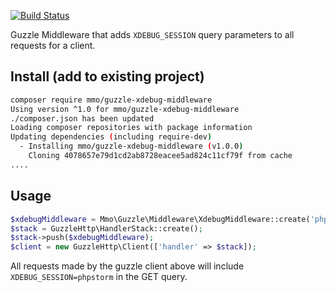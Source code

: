 [![Build Status](https://travis-ci.com/morawskim/guzzle-xdebug-middleware.svg?branch=master)](https://travis-ci.com/morawskim/guzzle-xdebug-middleware)


Guzzle Middleware that adds `XDEBUG_SESSION` query parameters to all requests
for a client.

## Install (add to existing project)
``` bash
composer require mmo/guzzle-xdebug-middleware
Using version ^1.0 for mmo/guzzle-xdebug-middleware
./composer.json has been updated
Loading composer repositories with package information
Updating dependencies (including require-dev)
  - Installing mmo/guzzle-xdebug-middleware (v1.0.0)
    Cloning 4078657e79d1cd2ab8728eacee5ad824c11cf79f from cache
....
```

## Usage

```php
$xdebugMiddleware = Mmo\Guzzle\Middleware\XdebugMiddleware::create('phpstorm');
$stack = GuzzleHttp\HandlerStack::create();
$stack->push($xdebugMiddleware);
$client = new GuzzleHttp\Client(['handler' => $stack]);
```

All requests made by the guzzle client above will include `XDEBUG_SESSION=phpstorm` in
the GET query.
